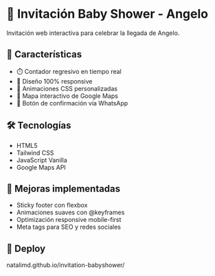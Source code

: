 # 🎈 Invitación Baby Shower - Angelo

Invitación web interactiva para celebrar la llegada de Angelo.

## 🎯 Características
- ⏱️ Contador regresivo en tiempo real
- 📱 Diseño 100% responsive
- 🎨 Animaciones CSS personalizadas
- 📍 Mapa interactivo de Google Maps
- 💬 Botón de confirmación vía WhatsApp

## 🛠️ Tecnologías
- HTML5
- Tailwind CSS
- JavaScript Vanilla
- Google Maps API

## 🚀 Mejoras implementadas
- Sticky footer con flexbox
- Animaciones suaves con @keyframes
- Optimización responsive mobile-first
- Meta tags para SEO y redes sociales

## 🔗 Deploy
natalimd.github.io/invitation-babyshower/
